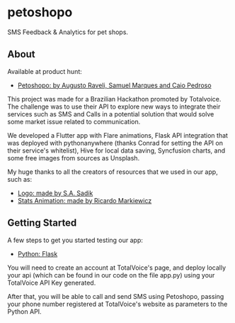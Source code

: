 # petoshopo

SMS Feedback & Analytics for pet shops.

## About

Available at product hunt: 
- [Petoshopo: by Augusto Raveli, Samuel Marques and Caio Pedroso]()

This project was made for a Brazilian Hackathon promoted by Totalvoice.
The challenge was to use their API to explore new ways to integrate their services such as
SMS and Calls in a potential solution that would solve some market issue related to communication.

We developed a Flutter app with Flare animations, Flask API integration that was deployed with
pythonanywhere (thanks Conrad for setting the API on their service's whitelist), Hive for local
data saving, Syncfusion charts, and some free images from sources as Unsplash. 

My huge thanks to all the creators of resources that we used in our app, such as:

- [Logo: made by S.A. Sadik](https://rive.app/a/sadik5397/files/flare/cat-washing-machine-loading/preview)
- [Stats Animation: made by Ricardo Markiewicz](https://github.com/Gazer/como-gasto)

## Getting Started

A few steps to get you started testing our app:

- [Python: Flask](https://flutter.dev/docs/get-started/codelab)


You will need to create an account at TotalVoice's page, and deploy locally your api
(which can be found in our code on the file app.py) using your TotalVoice API Key generated.

After that, you will be able to call and send SMS using Petoshopo, passing your phone number
registered at TotalVoice's website as parameters to the Python API.
